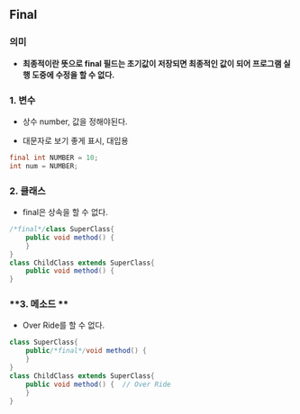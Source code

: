 ## Final

### 의미

- **최종적이란 뜻으로 final 필드는 초기값이 저장되면 최종적인 값이 되어 프로그램 실행 도중에 수정을 할 수 없다.**



### **1\. 변수**

- 상수 number, 값을 정해야된다.

- 대문자로 보기 좋게 표시, 대입용

```java
final int NUMBER = 10;
int num = NUMBER;
```



### **2\. 클래스**

- final은 상속을 할 수 없다.

```java
/*final*/class SuperClass{
	public void method() {
	}
}
class ChildClass extends SuperClass{
	public void method() {	
}
```



### **3\. 메소드 **

- Over Ride를 할 수 없다.

```java
class SuperClass{
	public/*final*/void method() {
	}
}
class ChildClass extends SuperClass{
	public void method() {	// Over Ride
	}
}
```